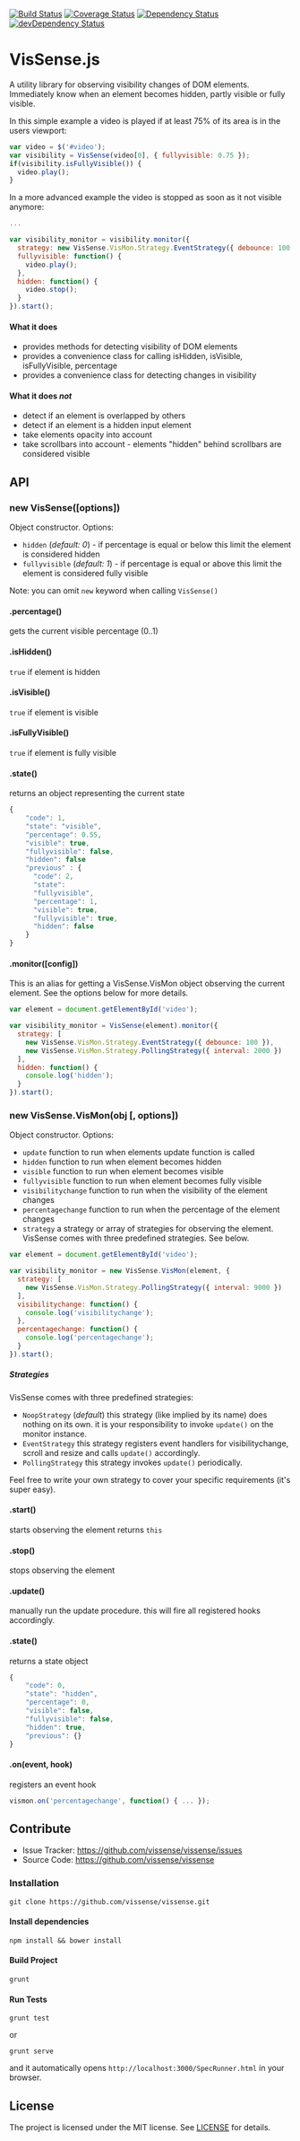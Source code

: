 [![Build Status](https://api.travis-ci.org/vissense/vissense.png?branch=master)](https://travis-ci.org/vissense/vissense)
[![Coverage Status](https://coveralls.io/repos/vissense/vissense/badge.png)](https://coveralls.io/r/vissense/vissense)
[![Dependency Status](https://david-dm.org/vissense/vissense.svg)](https://david-dm.org/vissense/vissense)
[![devDependency Status](https://david-dm.org/vissense/vissense/dev-status.svg)](https://david-dm.org/vissense/vissense#info=devDependencies)

VisSense.js
====

A utility library for observing visibility changes of DOM elements.
Immediately know when an element becomes hidden, partly visible or fully visible.

In this simple example a video is played if at least 75% of its area is in the users viewport:
```javascript
var video = $('#video'); 
var visibility = VisSense(video[0], { fullyvisible: 0.75 }); 
if(visibility.isFullyVisible()) { 
  video.play();
}
```

In a more advanced example the video is stopped as soon as it not visible anymore:
```javascript
...

var visibility_monitor = visibility.monitor({ 
  strategy: new VisSense.VisMon.Strategy.EventStrategy({ debounce: 100 }),
  fullyvisible: function() { 
    video.play();
  }, 
  hidden: function() { 
    video.stop(); 
  }
}).start();
```

#### What it does
 * provides methods for detecting visibility of DOM elements
 * provides a convenience class for calling isHidden, isVisible, isFullyVisible, percentage
 * provides a convenience class for detecting changes in visibility

#### What it does *not*
 * detect if an element is overlapped by others
 * detect if an element is a hidden input element
 * take elements opacity into account
 * take scrollbars into account - elements "hidden" behind scrollbars are considered visible

API
------------

### new VisSense([options])

Object constructor. Options:

- `hidden` (_default: 0_) - if percentage is equal or below this limit the element is considered hidden
- `fullyvisible` (_default: 1_) -  if percentage is equal or above this limit the element is considered fully visible

Note: you can omit `new` keyword when calling `VisSense()`

#### .percentage()

gets the current visible percentage (0..1)


#### .isHidden()

`true` if element is hidden

#### .isVisible()

`true` if element is visible

#### .isFullyVisible()

`true` if element is fully visible

#### .state()

returns an object representing the current state

```javascript
{ 
    "code": 1, 
    "state": "visible", 
    "percentage": 0.55, 
    "visible": true, 
    "fullyvisible": false, 
    "hidden": false 
    "previous" : { 
      "code": 2, 
      "state": 
      "fullyvisible", 
      "percentage": 1, 
      "visible": true, 
      "fullyvisible": true, 
      "hidden": false 
    }
} 
```

#### .monitor([config])

This is an alias for getting a VisSense.VisMon object observing the current element. 
See the options below for more details.

```javascript
var element = document.getElementById('video');

var visibility_monitor = VisSense(element).monitor({ 
  strategy: [
    new VisSense.VisMon.Strategy.EventStrategy({ debounce: 100 }),
    new VisSense.VisMon.Strategy.PollingStrategy({ interval: 2000 })
  ], 
  hidden: function() { 
    console.log('hidden');
  }
}).start();
```

### new VisSense.VisMon(obj [, options])

Object constructor. Options:

- `update` function to run when elements update function is called
- `hidden` function to run when element becomes hidden
- `visible` function to run when element becomes visible
- `fullyvisible` function to run when element becomes fully visible
- `visibilitychange` function to run when the visibility of the element changes
- `percentagechange` function to run when the percentage of the element changes
- `strategy` a strategy or array of strategies for observing the element. VisSense comes with three predefined strategies. See below.

```javascript
var element = document.getElementById('video');

var visibility_monitor = new VisSense.VisMon(element, { 
  strategy: [
    new VisSense.VisMon.Strategy.PollingStrategy({ interval: 9000 })
  ],
  visibilitychange: function() { 
    console.log('visibilitychange');
  }, 
  percentagechange: function() { 
    console.log('percentagechange');
  }
}).start();
```

##### Strategies
VisSense comes with three predefined strategies:
   - `NoopStrategy` (_default_) this strategy (like implied by its name) does nothing on its own. it is your responsibility to invoke `update()` on the monitor instance.
   - `EventStrategy` this strategy registers event handlers for visibilitychange, scroll and resize and calls `update()` accordingly.
   - `PollingStrategy` this strategy invokes `update()` periodically.

Feel free to write your own strategy to cover your specific requirements (it's super easy).

#### .start() 
starts observing the element returns `this`

#### .stop() 
stops observing the element

#### .update() 
manually run the update procedure. this will fire all registered hooks accordingly.

#### .state() 
returns a state object

```javascript
{ 
    "code": 0, 
    "state": "hidden", 
    "percentage": 0, 
    "visible": false, 
    "fullyvisible": false, 
    "hidden": true, 
    "previous": {} 
}
```

#### .on(event, hook) 
registers an event hook

```javascript
vismon.on('percentagechange', function() { ... });
```


Contribute
------------

- Issue Tracker: https://github.com/vissense/vissense/issues
- Source Code: https://github.com/vissense/vissense

### Installation
`git clone https://github.com/vissense/vissense.git`

#### Install dependencies

`npm install && bower install`

#### Build Project

`grunt`

#### Run Tests

`grunt test`

or

`grunt serve`

and it automatically opens `http://localhost:3000/SpecRunner.html` in your browser.

License
-------

The project is licensed under the MIT license. See
[LICENSE](https://github.com/vissense/vissense/blob/master/LICENSE) for details.